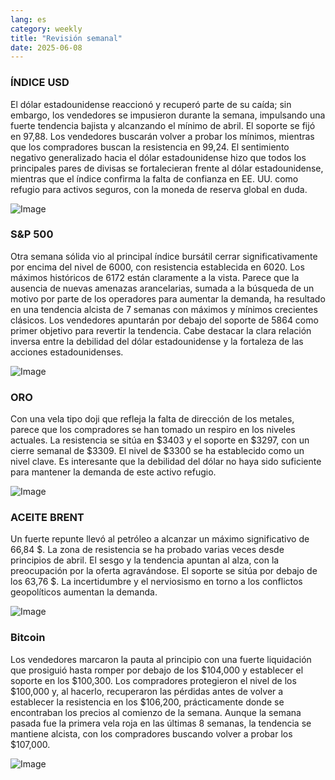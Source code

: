 ```yaml
---
lang: es
category: weekly
title: "Revisión semanal"
date: 2025-06-08
---
```


### ÍNDICE USD

El dólar estadounidense reaccionó y recuperó parte de su caída; sin embargo, los vendedores se impusieron durante la semana, impulsando una fuerte tendencia bajista y alcanzando el mínimo de abril. El soporte se fijó en 97,88. Los vendedores buscarán volver a probar los mínimos, mientras que los compradores buscan la resistencia en 99,24. El sentimiento negativo generalizado hacia el dólar estadounidense hizo que todos los principales pares de divisas se fortalecieran frente al dólar estadounidense, mientras que el índice confirma la falta de confianza en EE. UU. como refugio para activos seguros, con la moneda de reserva global en duda.

![Image](https://markleighedu.github.io/img/Jun-2025/08-Jun-2025/usdindex.jpg)

### S&P 500

Otra semana sólida vio al principal índice bursátil cerrar significativamente por encima del nivel de 6000, con resistencia establecida en 6020. Los máximos históricos de 6172 están claramente a la vista. Parece que la ausencia de nuevas amenazas arancelarias, sumada a la búsqueda de un motivo por parte de los operadores para aumentar la demanda, ha resultado en una tendencia alcista de 7 semanas con máximos y mínimos crecientes clásicos. Los vendedores apuntarán por debajo del soporte de 5864 como primer objetivo para revertir la tendencia. Cabe destacar la clara relación inversa entre la debilidad del dólar estadounidense y la fortaleza de las acciones estadounidenses.

![Image](https://markleighedu.github.io/img/Jun-2025/08-Jun-2025/sp500.jpg)

### ORO

Con una vela tipo doji que refleja la falta de dirección de los metales, parece que los compradores se han tomado un respiro en los niveles actuales. La resistencia se sitúa en $3403 y el soporte en $3297, con un cierre semanal de $3309. El nivel de $3300 se ha establecido como un nivel clave. Es interesante que la debilidad del dólar no haya sido suficiente para mantener la demanda de este activo refugio.

![Image](https://markleighedu.github.io/img/Jun-2025/08-Jun-2025/gold.jpg)

### ACEITE BRENT

Un fuerte repunte llevó al petróleo a alcanzar un máximo significativo de 66,84 $. La zona de resistencia se ha probado varias veces desde principios de abril. El sesgo y la tendencia apuntan al alza, con la preocupación por la oferta agravándose. El soporte se sitúa por debajo de los 63,76 $. La incertidumbre y el nerviosismo en torno a los conflictos geopolíticos aumentan la demanda.

![Image](https://markleighedu.github.io/img/Jun-2025/08-Jun-2025/brentoil.jpg)

### Bitcoin

Los vendedores marcaron la pauta al principio con una fuerte liquidación que prosiguió hasta romper por debajo de los $104,000 y establecer el soporte en los $100,300. Los compradores protegieron el nivel de los $100,000 y, al hacerlo, recuperaron las pérdidas antes de volver a establecer la resistencia en los $106,200, prácticamente donde se encontraban los precios al comienzo de la semana. Aunque la semana pasada fue la primera vela roja en las últimas 8 semanas, la tendencia se mantiene alcista, con los compradores buscando volver a probar los $107,000.

![Image](https://markleighedu.github.io/img/Jun-2025/08-Jun-2025/bitcoin.jpg)

